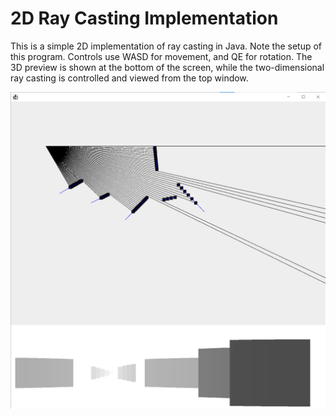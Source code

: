# 2D Ray Casting Implementation
This is a simple 2D implementation of ray casting in Java. Note the setup of this program. Controls use WASD for movement, and QE for rotation. The 3D preview is shown at the bottom of the screen, while the two-dimensional ray casting is controlled and viewed from the top window.

![](ray-casting-1.png)